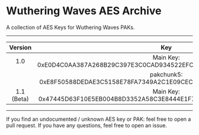 # Wuthering Waves AES Archive

A collection of AES Keys for Wuthering Waves PAKs.
___

| Version |                                Key                                 |
|:-------:|:------------------------------------------------------------------:|
|  1.0  | Main Key: 0xE0D4C0AA387A268B29C397E3C0CAD934522EFC96BE5526D6288EA26351CDACC9 |
|        | pakchunk5: 0xE8F50588DEDAE3C5158E78FA7349A2C1E09CEC20B4A0FA4B2CF82C0ADDEFE2EA |
|  1.1 (Beta)  | Main Key: 0x47445D63F10E5EB004B8D3352A58C3E8444E1F7D1907A442D204161C71C567DC |
___

If you find an undocumented / unknown AES key or PAK: feel free to open a pull request. If you have any
questions, feel free to open an issue.

